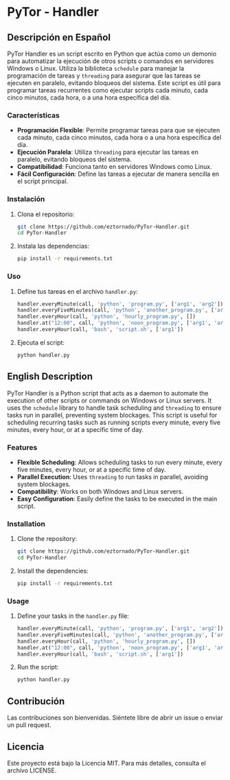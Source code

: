 # PyTor - Handler

## Descripción en Español

PyTor Handler  es un script escrito en Python que actúa como un demonio para automatizar la ejecución de otros scripts o comandos en servidores Windows o Linux. Utiliza la biblioteca `schedule` para manejar la programación de tareas y `threading` para asegurar que las tareas se ejecuten en paralelo, evitando bloqueos del sistema. Este script es útil para programar tareas recurrentes como ejecutar scripts cada minuto, cada cinco minutos, cada hora, o a una hora específica del día.

### Características

- **Programación Flexible**: Permite programar tareas para que se ejecuten cada minuto, cada cinco minutos, cada hora o a una hora específica del día.
- **Ejecución Paralela**: Utiliza `threading` para ejecutar las tareas en paralelo, evitando bloqueos del sistema.
- **Compatibilidad**: Funciona tanto en servidores Windows como Linux.
- **Fácil Configuración**: Define las tareas a ejecutar de manera sencilla en el script principal.

### Instalación

1. Clona el repositorio:
    ```bash
    git clone https://github.com/eztornado/PyTor-Handler.git
    cd PyTor-Handler
    ```

2. Instala las dependencias:
    ```bash
    pip install -r requirements.txt
    ```

### Uso

1. Define tus tareas en el archivo `handler.py`:
    ```python
    handler.everyMinute(call, 'python', 'program.py', ['arg1', 'arg2'])
    handler.everyFiveMinutes(call, 'python', 'another_program.py', ['arg1'])
    handler.everyHour(call, 'python', 'hourly_program.py', [])
    handler.at("12:00", call, 'python', 'noon_program.py', ['arg1', 'arg2'])
    handler.everyHour(call, 'bash', 'script.sh', ['arg1'])
    ```

2. Ejecuta el script:
    ```bash
    python handler.py
    ```

## English Description

PyTor Handler is a Python script that acts as a daemon to automate the execution of other scripts or commands on Windows or Linux servers. It uses the `schedule` library to handle task scheduling and `threading` to ensure tasks run in parallel, preventing system blockages. This script is useful for scheduling recurring tasks such as running scripts every minute, every five minutes, every hour, or at a specific time of day.

### Features

- **Flexible Scheduling**: Allows scheduling tasks to run every minute, every five minutes, every hour, or at a specific time of day.
- **Parallel Execution**: Uses `threading` to run tasks in parallel, avoiding system blockages.
- **Compatibility**: Works on both Windows and Linux servers.
- **Easy Configuration**: Easily define the tasks to be executed in the main script.

### Installation

1. Clone the repository:
    ```bash
    git clone https://github.com/eztornado/PyTor-Handler.git
    cd PyTor-Handler
    ```

2. Install the dependencies:
    ```bash
    pip install -r requirements.txt
    ```

### Usage

1. Define your tasks in the `handler.py` file:
    ```python
    handler.everyMinute(call, 'python', 'program.py', ['arg1', 'arg2'])
    handler.everyFiveMinutes(call, 'python', 'another_program.py', ['arg1'])
    handler.everyHour(call, 'python', 'hourly_program.py', [])
    handler.at("12:00", call, 'python', 'noon_program.py', ['arg1', 'arg2'])
    handler.everyHour(call, 'bash', 'script.sh', ['arg1'])
    ```

2. Run the script:
    ```bash
    python handler.py
    ```

## Contribución

Las contribuciones son bienvenidas. Siéntete libre de abrir un issue o enviar un pull request.

## Licencia

Este proyecto está bajo la Licencia MIT. Para más detalles, consulta el archivo LICENSE.

